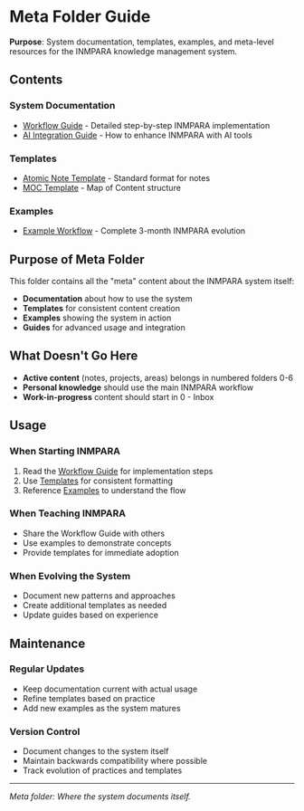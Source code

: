 # Meta Folder Guide

**Purpose**: System documentation, templates, examples, and meta-level resources for the INMPARA knowledge management system.

## Contents

### System Documentation
- [Workflow Guide](workflow-guide.md) - Detailed step-by-step INMPARA implementation
- [AI Integration Guide](ai-integration.md) - How to enhance INMPARA with AI tools

### Templates
- [Atomic Note Template](templates/atomic-note-template.md) - Standard format for notes
- [MOC Template](templates/moc-template.md) - Map of Content structure

### Examples
- [Example Workflow](examples/example-workflow.md) - Complete 3-month INMPARA evolution

## Purpose of Meta Folder

This folder contains all the "meta" content about the INMPARA system itself:
- **Documentation** about how to use the system
- **Templates** for consistent content creation
- **Examples** showing the system in action
- **Guides** for advanced usage and integration

## What Doesn't Go Here

- **Active content** (notes, projects, areas) belongs in numbered folders 0-6
- **Personal knowledge** should use the main INMPARA workflow
- **Work-in-progress** content should start in 0 - Inbox

## Usage

### When Starting INMPARA
1. Read the [Workflow Guide](workflow-guide.md) for implementation steps
2. Use [Templates](templates/) for consistent formatting
3. Reference [Examples](examples/) to understand the flow

### When Teaching INMPARA
- Share the Workflow Guide with others
- Use examples to demonstrate concepts
- Provide templates for immediate adoption

### When Evolving the System
- Document new patterns and approaches
- Create additional templates as needed
- Update guides based on experience

## Maintenance

### Regular Updates
- Keep documentation current with actual usage
- Refine templates based on practice
- Add new examples as the system matures

### Version Control
- Document changes to the system itself
- Maintain backwards compatibility where possible
- Track evolution of practices and templates

---

*Meta folder: Where the system documents itself.*
